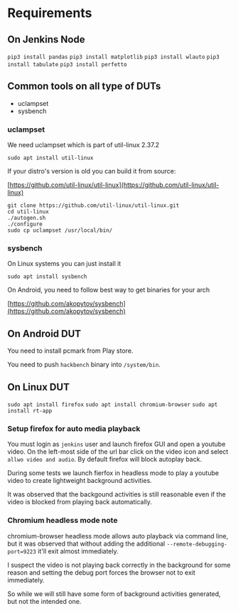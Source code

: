 # Requirements

## On Jenkins Node

`pip3 install pandas`
`pip3 install matplotlib`
`pip3 install wlauto`
`pip3 install tabulate`
`pip3 install perfetto`

## Common tools on all type of DUTs

- uclampset
- sysbench

### uclampset

We need uclampset which is part of util-linux 2.37.2

`sudo apt install util-linux`

If your distro's version is old you can build it from source:

[https://github.com/util-linux/util-linux](https://github.com/util-linux/util-linux)

```
git clone https://github.com/util-linux/util-linux.git
cd util-linux
./autogen.sh
./configure
sudo cp uclampset /usr/local/bin/
```

### sysbench

On Linux systems you can just install it

`sudo apt install sysbench`

On Android, you need to follow best way to get binaries for your arch

[https://github.com/akopytov/sysbench](https://github.com/akopytov/sysbench)

## On Android DUT

You need to install pcmark from Play store.

You need to push `hackbench` binary into `/system/bin`.

## On Linux DUT

`sudo apt install firefox`
`sudo apt install chromium-browser`
`sudo apt install rt-app`

### Setup firefox for auto media playback

You must login as `jenkins` user and launch firefox GUI and open a youtube
video. On the left-most side of the url bar click on the video icon and select
`allwo video and audio`. By default firefox will block autoplay back.

During some tests we launch fierfox in headless mode to play a youtube video to
create lightweight background activities.

It was observed that the backgound activities is still reasonable even if the
video is blocked from playing back automatically.

### Chromium headless mode note

chromium-browser headless mode allows auto playback via command line, but it
was observed that without adding the additional `--remote-debugging-port=9223`
it'll exit almost immediately.

I suspect the video is not playing back correctly in the background for some
reason and setting the debug port forces the browser not to exit immediately.

So while we will still have some form of background activities generated, but
not the intended one.
